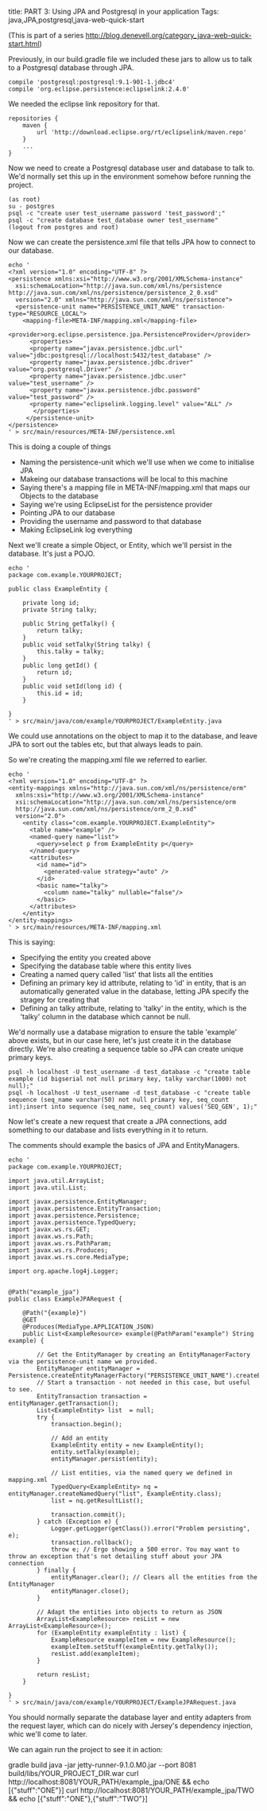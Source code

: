 title: PART 3: Using JPA and Postgresql in your application
Tags: java,JPA,postgresql,java-web-quick-start

(This is part of a series http://blog.denevell.org/category_java-web-quick-start.html)

Previously, in our build.gradle file we included these jars to allow us to talk to a Postgresql database through JPA.

    compile 'postgresql:postgresql:9.1-901-1.jdbc4'
    compile 'org.eclipse.persistence:eclipselink:2.4.0'
    
We needed the eclipse link repository for that.

    repositories {
        maven {
            url 'http://download.eclipse.org/rt/eclipselink/maven.repo'
        }
        ...
    }

Now we need to create a Postgresql database user and database to talk to. We'd normally set this up in the environment somehow before running the project.

    (as root)
    su - postgres
    psql -c "create user test_username password 'test_password';"
    psql -c "create database test_database owner test_username"
    (logout from postgres and root)
    
Now we can create the persistence.xml file that tells JPA how to connect to our database.

    echo '
    <?xml version="1.0" encoding="UTF-8" ?>
    <persistence xmlns:xsi="http://www.w3.org/2001/XMLSchema-instance"
      xsi:schemaLocation="http://java.sun.com/xml/ns/persistence http://java.sun.com/xml/ns/persistence/persistence_2_0.xsd"
      version="2.0" xmlns="http://java.sun.com/xml/ns/persistence">
      <persistence-unit name="PERSISTENCE_UNIT_NAME" transaction-type="RESOURCE_LOCAL">
        <mapping-file>META-INF/mapping.xml</mapping-file>
        <provider>org.eclipse.persistence.jpa.PersistenceProvider</provider>
          <properties>
          <property name="javax.persistence.jdbc.url" value="jdbc:postgresql://localhost:5432/test_database" />
          <property name="javax.persistence.jdbc.driver" value="org.postgresql.Driver" />
          <property name="javax.persistence.jdbc.user" value="test_username" />
          <property name="javax.persistence.jdbc.password" value="test_password" />
          <property name="eclipselink.logging.level" value="ALL" />
    	   </properties>
    	 </persistence-unit>
    </persistence>
    ' > src/main/resources/META-INF/persistence.xml
    
This is doing a couple of things

* Naming the persistence-unit which we'll use when we come to initialise JPA
* Makeing our database transactions will be local to this machine
* Saying there's a mapping file in META-INF/mapping.xml that maps our Objects to the database
* Saying we're using EclipseList for the persistence provider
* Pointing JPA to our database
* Providing the username and password to that database
* Making EclipseLink log everything

Next we'll create a simple Object, or Entity, which we'll persist in the database. It's just a POJO.

    echo '
    package com.example.YOURPROJECT;
    
    public class ExampleEntity {
    	
    	private long id; 
    	private String talky;
    
    	public String getTalky() {
    		return talky;
    	}
    	public void setTalky(String talky) {
    		this.talky = talky;
    	}
    	public long getId() {
    		return id;
    	}
    	public void setId(long id) {
    		this.id = id;
    	}
    
    }
    ' > src/main/java/com/example/YOURPROJECT/ExampleEntity.java
    
We could use annotations on the object to map it to the database, and leave JPA to sort out the tables etc, but that always leads to pain.

So we're creating the mapping.xml file we referred to earlier. 

    echo '
    <?xml version="1.0" encoding="UTF-8" ?>
    <entity-mappings xmlns="http://java.sun.com/xml/ns/persistence/orm"
      xmlns:xsi="http://www.w3.org/2001/XMLSchema-instance"
      xsi:schemaLocation="http://java.sun.com/xml/ns/persistence/orm    
      http://java.sun.com/xml/ns/persistence/orm_2_0.xsd"
      version="2.0">
        <entity class="com.example.YOURPROJECT.ExampleEntity"> 
          <table name="example" />
          <named-query name="list">
            <query>select p from ExampleEntity p</query>
          </named-query>       
          <attributes>
            <id name="id">
              <generated-value strategy="auto" />
            </id>
            <basic name="talky">
              <column name="talky" nullable="false"/>
            </basic>
          </attributes>
        </entity>    
    </entity-mappings>
    ' > src/main/resources/META-INF/mapping.xml
    
This is saying:

* Specifying the entity you created above
* Specifying the database table where this entity lives
* Creating a named query called 'list' that lists all the entities
* Defining an primary key id attribute, relating to 'id' in entity, that is an automatically generated value in the database, letting JPA specify the stragey for creating that
* Defining an talky attribute, relating to 'talky' in the entity, which is the 'talky' column in the database which cannot be null.

We'd normally use a database migration to ensure the table 'example' above exists, but in our case here, let's just create it in the database directly. We're also creating a sequence table so JPA can create unique primary keys.

    psql -h localhost -U test_username -d test_database -c "create table example (id bigserial not null primary key, talky varchar(1000) not null);"
    psql -h localhost -U test_username -d test_database -c "create table sequence (seq_name varchar(50) not null primary key, seq_count int);insert into sequence (seq_name, seq_count) values('SEQ_GEN', 1);"    
    
Now let's create a new request that create a JPA connections, add something to our database and lists everything in it to return.

The comments should example the basics of JPA and EntityManagers.

    echo '
    package com.example.YOURPROJECT;
    
    import java.util.ArrayList;
    import java.util.List;
    
    import javax.persistence.EntityManager;
    import javax.persistence.EntityTransaction;
    import javax.persistence.Persistence;
    import javax.persistence.TypedQuery;
    import javax.ws.rs.GET;
    import javax.ws.rs.Path;
    import javax.ws.rs.PathParam;
    import javax.ws.rs.Produces;
    import javax.ws.rs.core.MediaType;
    
    import org.apache.log4j.Logger;
    
    
    @Path("example_jpa")
    public class ExampleJPARequest {
    
    	@Path("{example}")
    	@GET
    	@Produces(MediaType.APPLICATION_JSON)
    	public List<ExampleResource> example(@PathParam("example") String example) {
    		
    		// Get the EntityManager by creating an EntityManagerFactory via the persistence-unit name we provided.
    		EntityManager entityManager = Persistence.createEntityManagerFactory("PERSISTENCE_UNIT_NAME").createEntityManager();   		
    		// Start a transaction - not needed in this case, but useful to see.
    		EntityTransaction transaction = entityManager.getTransaction();
    		List<ExampleEntity> list  = null;
    		try {
    			transaction.begin();
    			
    			// Add an entity
    			ExampleEntity entity = new ExampleEntity();
    			entity.setTalky(example);			
    			entityManager.persist(entity);
    			
    			// List entities, via the named query we defined in mapping.xml
    			TypedQuery<ExampleEntity> nq = entityManager.createNamedQuery("list", ExampleEntity.class);
    			list = nq.getResultList();
    			
    			transaction.commit();
    		} catch (Exception e) {
    			Logger.getLogger(getClass()).error("Problem persisting", e);
    			transaction.rollback();
    			throw e; // Ergo showing a 500 error. You may want to throw an exception that's not detailing stuff about your JPA connection
    		} finally {
    			entityManager.clear(); // Clears all the entities from the EntityManager
    			entityManager.close();
    		}
    		
    		// Adapt the entities into objects to return as JSON
    		ArrayList<ExampleResource> resList = new ArrayList<ExampleResource>();
    		for (ExampleEntity exampleEntity : list) {
    			ExampleResource exampleItem = new ExampleResource();
    			exampleItem.setStuff(exampleEntity.getTalky());
    			resList.add(exampleItem);
    		}
    		
    		return resList;
    	}
    
    }
    ' > src/main/java/com/example/YOURPROJECT/ExampleJPARequest.java
    
You should normally separate the database layer and entity adapters from the request layer, which can do nicely with Jersey's dependency injection, whic we'll come to later.

We can again run the project to see it in action:

gradle build
java -jar jetty-runner-9.1.0.M0.jar --port 8081 build/libs/YOUR_PROJECT_DIR.war
curl http://localhost:8081/YOUR_PATH/example_jpa/ONE && echo
[{"stuff":"ONE"}]
curl http://localhost:8081/YOUR_PATH/example_jpa/TWO && echo
[{"stuff":"ONE"},{"stuff":"TWO"}]
